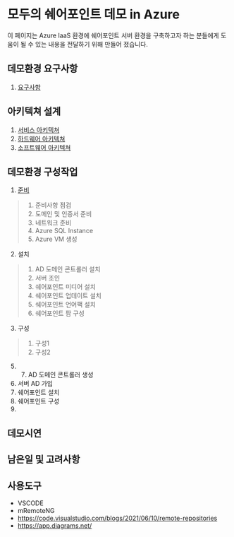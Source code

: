 # 모두의 쉐어포인트 데모 in Azure
이 페이지는 Azure IaaS 환경에 쉐어포인트 서버 환경을 구축하고자 하는 분들에게 도움이 될 수 있는 내용을 전달하기 위해 만들어 졌습니다.


## 데모환경 요구사항
1. [요구사항](1.Requirements)

## 아키텍쳐 설계
1. [서비스 아키텍쳐](2.Architecture/Architecture_Service.md)
2. [하드웨어 아키텍쳐](2.Architecture/Architecture_Hardware.md)
3. [소프트웨어 아키텍쳐](2.Architecture/Architecture_Software.md)

## 데모환경 구성작업
1. [준비](3.Deployments/1.Preparations.md)
> 1. 준비사항 점검
> 2. 도메인 및 인증서 준비
> 3. 네트워크 준비
> 4. Azure SQL Instance
> 5. Azure VM 생성

2. 설치
> 1. AD 도메인 콘트롤러 설치
> 2. 서버 조인
> 3. 쉐어포인트 미디어 설치
> 4. 쉐어포인트 업데이트 설치
> 5. 쉐어포인트 언어팩 설치
> 6. 쉐어포인트 팜 구성

3. 구성
> 1. 구성1
> 2. 구성2
5. 7. AD 도메인 콘트롤러 생성
8. 서버 AD 가입
9. 쉐어포인트 설치
10. 쉐어포인트 구성
11. 

## 데모시연

## 남은일 및 고려사항


## 사용도구
* VSCODE
* mRemoteNG
* https://code.visualstudio.com/blogs/2021/06/10/remote-repositories 
* https://app.diagrams.net/ 
